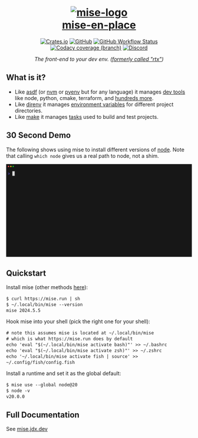 <div align="center">
<h1><a href="https://mise.jdx.dev">
  <img src="https://github.com/jdx/mise/assets/216188/27a8ea18-9383-4d86-a445-305b9a6248c1" alt="mise-logo" width="400" /><br />
  mise-en-place
</a></h1>
<!-- <a href="https://mise.jdx.dev"><picture> -->
<!--   <source media="(prefers-color-scheme: dark)" width="617" srcset="./docs/logo-dark@2x.png"> -->
<!--   <img alt="mise logo" width="617" src="./docs/logo-light@2x.png"> -->
<!-- </picture></a> -->
<a href="https://crates.io/crates/mise"><img alt="Crates.io" src="https://img.shields.io/crates/v/mise?style=for-the-badge"></a>
<a href="https://github.com/jdx/mise/blob/main/LICENSE"><img alt="GitHub" src="https://img.shields.io/github/license/jdx/mise?color=%2320A920&style=for-the-badge"></a>
<a href="https://github.com/jdx/mise/actions/workflows/test.yml"><img alt="GitHub Workflow Status" src="https://img.shields.io/github/actions/workflow/status/jdx/mise/test.yml?color=%2320A920&style=for-the-badge"></a>
<a href="https://app.codacy.com/gh/jdx/mise/dashboard?utm_source=gh&utm_medium=referral&utm_content=&utm_campaign=Badge_coverage"><img alt="Codacy coverage (branch)" src="https://img.shields.io/codacy/coverage/af322e1f36ca41f0a296f49733a705f5/main?color=%2320A920&style=for-the-badge"></a>
<a href="https://discord.gg/mABnUDvP57"><img alt="Discord" src="https://img.shields.io/discord/1066429325269794907?color=%23738ADB&style=for-the-badge"></a>
<p><em>The front-end to your dev env. (<a href="https://mise.jdx.dev/rtx.html">formerly called "rtx"</a>)</em></p>
</div>

## What is it?

- Like [asdf](https://asdf-vm.com) (or [nvm](https://github.com/nvm-sh/nvm) or [pyenv](https://github.com/pyenv/pyenv) but for any language) it manages [dev tools](https://mise.jdx.dev/dev-tools/) like node, python, cmake, terraform, and [hundreds more](https://mise.jdx.dev/plugins.html).
- Like [direnv](https://github.com/direnv/direnv) it manages [environment variables](https://mise.jdx.dev/environments.html) for different project directories.
- Like [make](https://www.gnu.org/software/make/manual/make.html) it manages [tasks](https://mise.jdx.dev/tasks/) used to build and test projects.

## 30 Second Demo

The following shows using mise to install different versions
of [node](https://nodejs.org).
Note that calling `which node` gives us a real path to node, not a shim.

[![demo](./docs/demo.gif)](./docs/demo.gif)

## Quickstart

Install mise (other methods [here](https://mise.jdx.dev/getting-started.html)):

```sh-session
$ curl https://mise.run | sh
$ ~/.local/bin/mise --version
mise 2024.5.5
```

Hook mise into your shell (pick the right one for your shell):

```sh-session
# note this assumes mise is located at ~/.local/bin/mise
# which is what https://mise.run does by default
echo 'eval "$(~/.local/bin/mise activate bash)"' >> ~/.bashrc
echo 'eval "$(~/.local/bin/mise activate zsh)"' >> ~/.zshrc
echo '~/.local/bin/mise activate fish | source' >> ~/.config/fish/config.fish
```

Install a runtime and set it as the global default:

```sh-session
$ mise use --global node@20
$ node -v
v20.0.0
```

## Full Documentation

See [mise.jdx.dev](https://mise.jdx.dev)
